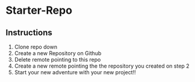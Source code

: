 # Starter-Repo
## Instructions
   1. Clone repo down
   2. Create a new Repository on Github
   3. Delete remote pointing to this repo
   4. Create a new remote pointing the the repository you created on step 2
   5. Start your new adventure with your new project!!
